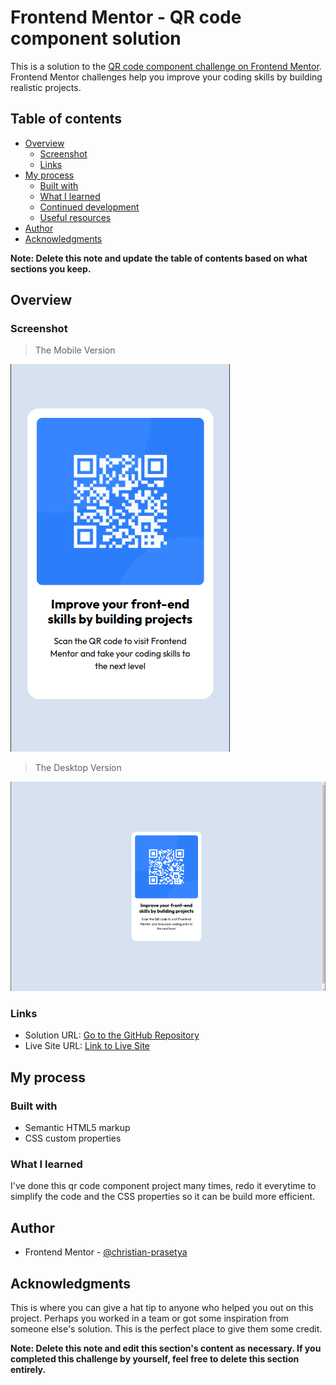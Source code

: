 # Frontend Mentor - QR code component solution

This is a solution to the [QR code component challenge on Frontend Mentor](https://www.frontendmentor.io/challenges/qr-code-component-iux_sIO_H). Frontend Mentor challenges help you improve your coding skills by building realistic projects.

## Table of contents

- [Overview](#overview)
  - [Screenshot](#screenshot)
  - [Links](#links)
- [My process](#my-process)
  - [Built with](#built-with)
  - [What I learned](#what-i-learned)
  - [Continued development](#continued-development)
  - [Useful resources](#useful-resources)
- [Author](#author)
- [Acknowledgments](#acknowledgments)

**Note: Delete this note and update the table of contents based on what sections you keep.**

## Overview

### Screenshot

> The Mobile Version

![Mobile Version](./Final/qr-code-mobile-version.png)

> The Desktop Version

![Desktop Version](./Final/qr-code-desktop-version.png)

### Links

- Solution URL: [Go to the GitHub Repository](https://github.com/christian-prasetya/FEM_qr-code-component)
- Live Site URL: [Link to Live Site](https://christian-prasetya.github.io/FEM_qr-code-component/)

## My process

### Built with

- Semantic HTML5 markup
- CSS custom properties

### What I learned

I've done this qr code component project many times, redo it everytime to simplify the code and the CSS properties so it can be build more efficient.

## Author

- Frontend Mentor - [@christian-prasetya](https://www.frontendmentor.io/profile/christian-prasetya)

## Acknowledgments

This is where you can give a hat tip to anyone who helped you out on this project. Perhaps you worked in a team or got some inspiration from someone else's solution. This is the perfect place to give them some credit.

**Note: Delete this note and edit this section's content as necessary. If you completed this challenge by yourself, feel free to delete this section entirely.**
